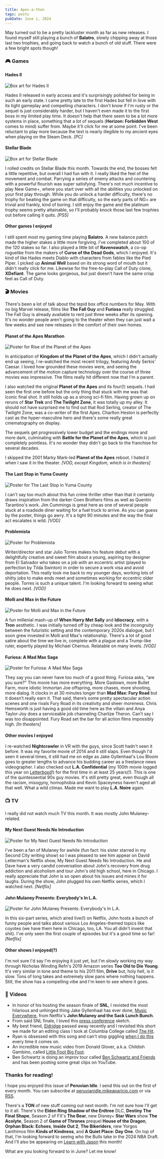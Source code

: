 ```yaml
---
title: Apes-a-thon
tags: posts
pubDate: June 1, 2024
---
```


May turned out to be a pretty lackluster month as far as new releases. I found myself still playing a bunch of **Balatro**, slowly chipping away at those last two trophies, and going back to watch a bunch of old stuff. There were a few bright spots though!

### 🎮 Games

#### Hades II

<img src="/assets/images/hades-2.png" alt="Box art for Hades II" class="boxart">

Hades II released in early access and it's surprisingly polished for being in such an early state. I came pretty late to the first Hades but fell in love with its tight gameplay and compelling characters. I don't know if I'm rusty or the sequel is just considerably harder, but I haven't even made it to the first boss in my limited play time. It doesn't help that there seem to be a lot more systems in place, something that a lot of sequels (**Horizon: Forbidden West** comes to mind) suffer from. Maybe it'll click for me at some point. I've been reluctant to play more because the text is nearly illegible to my ancient eyes when playing on the Steam Deck. _[PC]_

#### Stellar Blade

<img src="https://peruvianidle.mikeaparicio.com/assets/images/stellar-blade.jpg" alt="Box art for Stellar Blade" class="boxart">

I rolled credits on Stellar Blade this month. Towards the end, the bosses felt a little repetitive, but overall I had fun with it. I really liked the feel of the movement and combat. Parrying a series of enemy attacks and countering with a powerful flourish was super satisfying. There's not much incentive to play New Game+, where you start over with all the abilities you unlocked on your first play through. While you do unlock a harder difficulty, there's no trophy for beating the game on that difficulty, so the early parts of NG+ are trivial and frankly, kind of boring. I still enjoy the game and the platinum trophy seems pretty attainable, so I'll probably knock those last few trophies out before calling it quits. _[PS5]_

#### Other games I enjoyed

I still spent most my gaming time playing **Balatro**. A new balance patch made the higher stakes a little more forgiving. I've completed about 100 of the 120 stakes so far. I also played a little bit of **Ravenswatch**, a co-op roguelike from the makers of **Curse of the Dead Gods**, which I enjoyed. It's kind of like Hades meets Diablo with characters from fables like the Pied Piper. I picked up **Animal Well** based on its strong word of mouth but it didn't really click for me. Likewise for the free-to-play Call of Duty clone, **XDefiant**. The game looks gorgeous, but just doesn't have the same crisp feel as Call of Duty.

### 🎬 Movies

There's been a lot of talk about the tepid box office numbers for May. With no big Marvel release, films like **The Fall Guy** and **Furiosa** really struggled. The Fall Guy is already available to rent just three weeks after its opening. It's no wonder people aren't going to the theater when they can just wait a few weeks and see new releases in the comfort of their own homes.

#### Planet of the Apes Marathon

<img src="/assets/images/rise-of-the-planet-of-the-apes.jpg" alt="Poster for Rise of the Planet of the Apes" class="boxart">

In anticipation of **Kingdom of the Planet of the Apes**, which I didn't actually end up seeing, I re-watched the most recent trilogy, featuring Andy Serkis' Caesar. I loved how grounded these movies were, and seeing the advancement of the motion capture technology over the course of three movies was impressive. The films really hit different now that I'm a parent.

I also watched the original **Planet of the Apes** and its four(!) sequels. I had seen the first one before but the only thing that stuck with me was that iconic final shot. It still holds up as a strong sci-fi film. Having grown up on reruns of **Star Trek** and **The Twilight Zone**, it was totally up my alley. It should not have surprised me to find out that Rod Serling, creator of The Twilight Zone, was a co-writer of the first Apes. Charlton Heston is perfectly cast as the hyper-masculine hero and there's some really great cinematography on display.

The sequels get progressively lower budget and the endings more and more dark, culminating with **Battle for the Planet of the Apes**, which is just completely pointless. It's no wonder they didn't go back to the franchise for several decades.

I skipped the 2001 Marky Mark-led **Planet of the Apes** reboot. I hated it when I saw it in the theater.  _[VOD, except Kingdom, which is in theaters]_

#### The Last Stop in Yuma County

<img src="/assets/images/the-last-stop-in-yuma-county.jpg" alt="Poster for The Last Stop in Yuma County" class="boxart">

I can't say too much about this fun crime thriller other than that it certainly draws inspiration from the darker Coen Brothers films as well as Quentin Tarantino's work. Jim Cummings is great here as one of several people stuck at a roadside diner waiting for a fuel truck to arrive. As you can guess by the poster, things go awry. It's a tight 90 minutes and the way the final act escalates is wild. _[VOD]_

#### Problemista

<img src="/assets/images/problemista.jpg" alt="Poster for Problemista" class="boxart">

Writer/director and star Julio Torres makes his feature debut with a delightfully creative and sweet film about a young, aspiring toy designer from El Salvador who takes on a job with an eccentric artist (played to perfection by Tilda Swinton) in order to secure a work visa and avoid deportation. This really took me back to my younger days, working lots of shitty jobs to make ends meet and sometimes working for eccentric older people. Torres is such a unique talent. I'm looking forward to seeing what he does next. _[VOD]_

#### Molli and Max in the Future

<img src="/assets/images/molli-and-max-in-the-future.jpg" alt="Poster for Molli and Max in the Future" class="boxart">

A fun millenial mash-up of **When Harry Met Sally** and **Idiocracy**, with a **Tron** aesthetic. I was initially turned off by cheap look and the incongruity between the futuristic setting and the contemporary 2020s dialogue, but I soon grew invested in Molli and Max's relationship. There's a lot of good satire about the time we live in, complete with a plague and a Trump-like ruler, expertly played by Michael Chernus. Relatable on many levels. _[VOD]_

#### Furiosa: A Mad Max Saga

<img src="/assets/images/furiosa.jpg" alt="Poster for Furiosa: A Mad Max Saga" class="boxart">

They say you can never have too much of a good thing. Furiosa asks, “are you sure?” This movie has more everything. More Gastown, more Bullet Farm, more idiotic Immortan Joe offspring, more chases, more shooting, more dialog. It clocks in at 30 minutes longer than **Mad Max: Fury Road** but it doesn’t really earn it. That said, there’s some pretty spectacular action scenes and one rivals Fury Road in its creativity and sheer moreness. Chris Hemsworth is just having a good old time here as the villain and Anya Taylor-Joy does a serviceable job channeling Charlize Theron. Can’t say I was too disappointed. Fury Road set the bar for all action films impossibly high. _[In theaters]_

#### Other movies I enjoyed

I re-watched **Nightcrawler** in VR with the guys, since Scott hadn't seen it before. It was my favorite movie of 2014 and it still slaps. Even though I'd seen it several times, it still had me on edge as Jake Gyllenhaal's Lou Bloom goes to greater lengths to advance his budding career as a freelance news videographer. I also checked out **L.A. Confidential** (my 100th movie logged this year on [Letterboxd](https://letterboxd.com/peruvianidol/)!) for the first time in at least 25 years(!). This is one of the quintessential 90s guy movies. It's still pretty great, even though all the racism, misogyny, homophobia and Kevin Spaceyness haven't aged all that well. What a wild climax. Made me want to play **L.A. Noire** again.

### 📺 TV

I really did not watch much TV this month. It was mostly John Mulaney-related.

#### My Next Guest Needs No Introduction

<img src="/assets/images/my-next-guest.jpg" alt="Poster for My Next Guest Needs No Introduction" class="boxart">

I've been a fan of Mulaney for awhile (fun fact: his sister starred in my Second City writing show) so I was pleased to see him appear on David Letterman's Netflix show, My Next Guest Needs No Introduction. He and Dave have a very candid conversation about John's recovery from drug addiction and alcoholism and tour John's old high school, here in Chicago. I really appreciate that John is so open about his issues and mines it for laughs. During the show, John plugged his own Netflix series, which I watched next. _[Netflix]_

#### John Mulaney Presents: Everybody's In L.A.

<img src="/assets/images/everybodys-in-la.jpg" alt="Poster for John Mulaney Presents: Everybody's In L.A." class="boxart">

In this six-part series, which aired live(!) on Netflix, John hosts a bunch of funny people and talks about various Los Angeles-themed topics like coyotes (we have them here in Chicago, too, LA. You all didn't invent that shit). I've only seen the first couple of episodes but it's a good time so far! _[Netflix]_

#### Other shows I enjoyed(?)

I'm not sure I'd say I'm enjoying it just yet, but I'm slowly working my way through Nicholas Winding Refn's 2019 Amazon series **Too Old to Die Young**. It's very similar in tone and theme to his 2011 film, **Drive** but, holy hell, is it slow. Tons of long takes and extremely slow pans where nothing happens. Still, the show has a compelling vibe and I'm keen to see where it goes.

### 📱 Videos

* In honor of his hosting the season finale of **SNL**, I revisted the most hilarious and unhinged thing Jake Gyllenhaal has ever done, [Music Everywhere](https://youtu.be/ddNNN80A_7Y?si=oVC0eRqQn76fatxd), from Netflix's **John Mulaney and the Sack Lunch Bunch**.
* From said SNL finale, I loved this [press conference](https://youtu.be/36r6-5px_ZA?si=AacSqh_NnqeZEBg3) sketch.
* My best friend, [Eldridge](https://www.mikeaparicio.com/posts/2024-05-07-eldridge/) passed away recently and I revisited this short we made for an editing class I took at Columbia College called [The Hit](https://youtu.be/D7EGJuX8OCg?si=RZOYB1NWQCPw2Ifg).
* Ryan is obsessed with this song and can't stop giggling [when I do this](https://youtu.be/Nj6WviSNVHY?si=8XACZyqSDiCa9I69) every time it comes on.
* An incredible new music video from Donald Glover, a.k.a. Childish Gambino, called [Little Foot Big Foot](https://youtu.be/HLX1HxJm5wM?si=yzIiSmlT00iXoGzq).
* Ben Schwartz is doing an improv tour called [Ben Schwartz and Friends](https://youtu.be/Z2JUZvvQu_k?si=MHYPaUCggtN17ILk) and has been posting some great clips on YouTube.

### Thanks for reading!

I hope you enjoyed this issue of **Peruvian Idle**. I send this out on the first of every month. You can subscribe at [peruvianidle.mikeaparicio.com](https://peruvianidle.mikeaparicio.com) or via [RSS](https://peruvianidle.mikeaparicio.com/feed.xml).

There's a **TON** of new stuff coming out next month. I'm not sure how I'll get to it all. There's the **Elden Ring Shadow of the Erdtree** DLC, **Destiny The Final Shape**, Season 2 of FX's **The Bear**, new Disney+ **Star Wars** show **The Acolyte**, Season 2 of **Game of Thrones** prequel **House of the Dragon**, **Orphan Black: Echoes**, **Inside Out 2**, **The Bikeriders**, new Yorgos Lanthimos film **Kinds of Kindness**, and **A Quiet Place: Day One**. On top of that, I'm looking forward to seeing who the Bulls take in the 2024 NBA Draft. And I'll also be appearing on [Learn with Jason](https://www.learnwithjason.dev/) this month!

What are you looking forward to in June? Let me know!